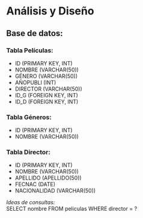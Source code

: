 # Análisis y Diseño

## Base de datos:

### Tabla **Películas**:
- ID (PRIMARY KEY, INT)
- NOMBRE (VARCHAR(50))
- GÉNERO (VARCHAR(50))
- AÑOPUBLI (INT)
- DIRECTOR (VARCHAR(50))
- ID_G (FOREIGN KEY, INT)
- ID_D (FOREIGN KEY, INT)

### Tabla **Géneros**:
- ID (PRIMARY KEY, INT)
- NOMBRE (VARCHAR(50))

### Tabla **Director**:
- ID (PRIMARY KEY, INT)
- NOMBRE (VARCHAR(50))
- APELLIDO (APELLIDO(50))
- FECNAC (DATE)
- NACIONALIDAD (VARCHAR(50))

*Ideas de consultas:*  
SELECT nombre FROM peliculas WHERE director = ?